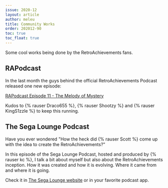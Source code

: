 ```yaml
---
issue: 2020-12
layout: article
author: meleu
title: Community Works
order: 202012-90
toc: true
toc_float: true
---
```


Some cool works being done by the RetroAchievements fans.

## RAPodcast

In the last month the guys behind the official RetroAchievements Podcast released one new episode:

[RAPodcast Episode 11 - The Melody of Mystery](https://www.youtube.com/watch?v=8st4S_FGDts)

Kudos to {% rauser Draco655 %}, {% rauser Shootzy %} and {% rauser KingS1zzle %} to keep this running.



## The Sega Lounge Podcast

Have you ever wondered "How the heck did {% rauser Scott %} come up with the idea to create the RetroAchievements?"

In this episode of the Sega Lounge Podcast, hosted and produced by {% rauser kc %}, I talk a bit about myself but also about the RetroAchievements inception. How it was created and how it is evolving. Where it came from and where it is going.

Check it in [The Sega Lounge website](https://www.thesegalounge.com/133-retroachievements/) or in your favorite podcast app.

